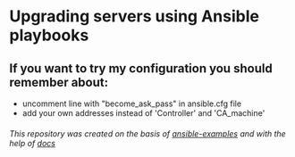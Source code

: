 # Upgrading servers using Ansible playbooks

## If you want to try my configuration you should remember about:
- uncomment line with "become_ask_pass" in ansible.cfg file
- add your own addresses instead of 'Controller' and 'CA_machine'

###### This repository was created on the basis of [ansible-examples][Ansible] and with the help of [docs]


[Ansible]: https://github.com/ansible/ansible-examples
[docs]: https://docs.ansible.com/
